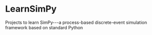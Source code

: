 # LearnSimPy
Projects to learn SimPy---a process-based discrete-event simulation framework based on standard Python
